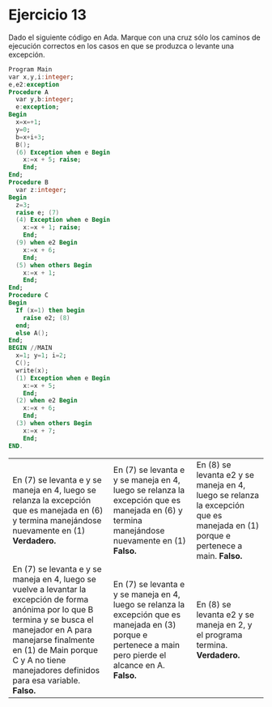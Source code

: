 # Ejercicio 13

Dado el siguiente código en Ada. Marque con una cruz sólo los caminos de ejecución correctos en los casos en que se produzca o levante una excepción.
```Ada
Program Main
var x,y,i:integer;
e,e2:exception
Procedure A
  var y,b:integer;
  e:exception;
Begin
  x=x=+1;
  y=0;
  b=x+i+3;
  B();
  (6) Exception when e Begin
    x:=x + 5; raise;
    End;
End;
Procedure B
  var z:integer;
Begin
  z=3;
  raise e; (7)
  (4) Exception when e Begin
    x:=x + 1; raise;
    End;
  (9) when e2 Begin
    x:=x + 6;
    End;
  (5) when others Begin
    x:=x + 1;
    End;
End;
Procedure C
Begin
  If (x=1) then begin
    raise e2; (8)
  end;
  else A();
End;
BEGIN //MAIN
  x=1; y=1; i=2;
  C();
  write(x);
  (1) Exception when e Begin
    x:=x + 5;
    End;
  (2) when e2 Begin
    x:=x + 6;
    End;
  (3) when others Begin
    x:=x + 7;
    End;
END.
```

<table>
  <tr>
    <td>
    En (7) se levanta e y se maneja en 4, luego se relanza la excepción que es manejada en (6) y termina manejándose nuevamente en (1)
    <b>Verdadero.</b>
    </td>
    <td>
    En (7) se levanta e y se maneja en 4, luego se relanza la excepción que es manejada en (6) y termina manejándose nuevamente en (1)
    <b>Falso.</b>
    </td>
    <td>
    En (8) se levanta e2 y se maneja en 4, luego se relanza la excepción que es manejada en (1) porque e pertenece a main.
    <b>Falso.</b>
    </td>
  </tr>
  <tr>
    <td>
    En (7) se levanta e y se maneja en 4, luego se vuelve a levantar la excepción de forma anónima por lo que B termina y se busca el manejador en A para manejarse finalmente en (1) de Main porque C y A no tiene manejadores definidos para
    esa variable.
    <b>Falso.</b>
    </td>
    <td>
    En (7) se levanta e y se maneja en 4, luego se relanza la excepción que es manejada en (3) porque e pertenece a main pero pierde el alcance en A.
    <b>Falso.</b>
    </td>
    <td>
    En (8) se levanta e2 y se maneja en 2, y el programa termina.
    <b>Verdadero.</b>
  </tr>
</table>
